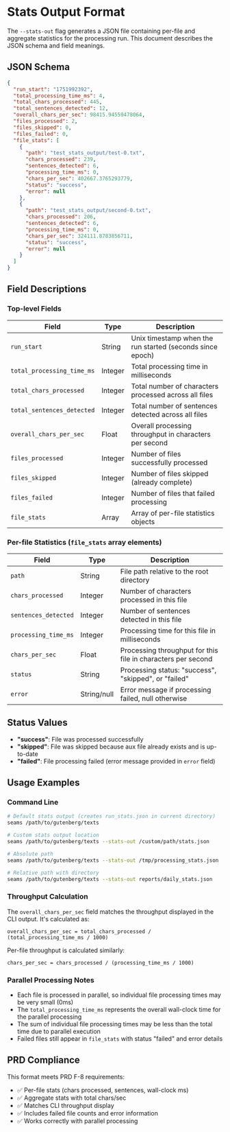 # Stats Output Format

The `--stats-out` flag generates a JSON file containing per-file and aggregate statistics for the processing run. This document describes the JSON schema and field meanings.

## JSON Schema

```json
{
  "run_start": "1751992392",
  "total_processing_time_ms": 4,
  "total_chars_processed": 445,
  "total_sentences_detected": 12,
  "overall_chars_per_sec": 98415.94559478064,
  "files_processed": 2,
  "files_skipped": 0,
  "files_failed": 0,
  "file_stats": [
    {
      "path": "test_stats_output/test-0.txt",
      "chars_processed": 239,
      "sentences_detected": 6,
      "processing_time_ms": 0,
      "chars_per_sec": 402667.3765293779,
      "status": "success",
      "error": null
    },
    {
      "path": "test_stats_output/second-0.txt",
      "chars_processed": 206,
      "sentences_detected": 6,
      "processing_time_ms": 0,
      "chars_per_sec": 324111.8783856711,
      "status": "success",
      "error": null
    }
  ]
}
```

## Field Descriptions

### Top-level Fields

| Field | Type | Description |
|-------|------|-------------|
| `run_start` | String | Unix timestamp when the run started (seconds since epoch) |
| `total_processing_time_ms` | Integer | Total processing time in milliseconds |
| `total_chars_processed` | Integer | Total number of characters processed across all files |
| `total_sentences_detected` | Integer | Total number of sentences detected across all files |
| `overall_chars_per_sec` | Float | Overall processing throughput in characters per second |
| `files_processed` | Integer | Number of files successfully processed |
| `files_skipped` | Integer | Number of files skipped (already complete) |
| `files_failed` | Integer | Number of files that failed processing |
| `file_stats` | Array | Array of per-file statistics objects |

### Per-file Statistics (`file_stats` array elements)

| Field | Type | Description |
|-------|------|-------------|
| `path` | String | File path relative to the root directory |
| `chars_processed` | Integer | Number of characters processed in this file |
| `sentences_detected` | Integer | Number of sentences detected in this file |
| `processing_time_ms` | Integer | Processing time for this file in milliseconds |
| `chars_per_sec` | Float | Processing throughput for this file in characters per second |
| `status` | String | Processing status: "success", "skipped", or "failed" |
| `error` | String/null | Error message if processing failed, null otherwise |

## Status Values

- **"success"**: File was processed successfully
- **"skipped"**: File was skipped because aux file already exists and is up-to-date
- **"failed"**: File processing failed (error message provided in `error` field)

## Usage Examples

### Command Line

```bash
# Default stats output (creates run_stats.json in current directory)
seams /path/to/gutenberg/texts

# Custom stats output location
seams /path/to/gutenberg/texts --stats-out /custom/path/stats.json

# Absolute path
seams /path/to/gutenberg/texts --stats-out /tmp/processing_stats.json

# Relative path with directory
seams /path/to/gutenberg/texts --stats-out reports/daily_stats.json
```

### Throughput Calculation

The `overall_chars_per_sec` field matches the throughput displayed in the CLI output. It's calculated as:

```
overall_chars_per_sec = total_chars_processed / (total_processing_time_ms / 1000)
```

Per-file throughput is calculated similarly:

```
chars_per_sec = chars_processed / (processing_time_ms / 1000)
```

### Parallel Processing Notes

- Each file is processed in parallel, so individual file processing times may be very small (0ms)
- The `total_processing_time_ms` represents the overall wall-clock time for the parallel processing
- The sum of individual file processing times may be less than the total time due to parallel execution
- Failed files still appear in `file_stats` with status "failed" and error details

## PRD Compliance

This format meets PRD F-8 requirements:
- ✅ Per-file stats (chars processed, sentences, wall-clock ms)
- ✅ Aggregate stats with total chars/sec
- ✅ Matches CLI throughput display
- ✅ Includes failed file counts and error information
- ✅ Works correctly with parallel processing